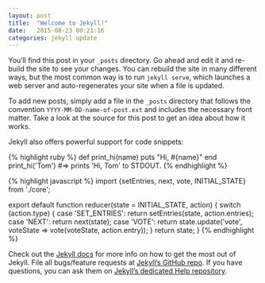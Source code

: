 ```yaml
---
layout: post
title:  "Welcome to Jekyll!"
date:   2015-08-23 00:21:16
categories: jekyll update
---
```

You’ll find this post in your `_posts` directory. Go ahead and edit it and re-build the site to see your changes. You can rebuild the site in many different ways, but the most common way is to run `jekyll serve`, which launches a web server and auto-regenerates your site when a file is updated.

To add new posts, simply add a file in the `_posts` directory that follows the convention `YYYY-MM-DD-name-of-post.ext` and includes the necessary front matter. Take a look at the source for this post to get an idea about how it works.

Jekyll also offers powerful support for code snippets:

{% highlight ruby %}
def print_hi(name)
  puts "Hi, #{name}"
end
print_hi('Tom')
#=> prints 'Hi, Tom' to STDOUT.
{% endhighlight %}

{% highlight javascript %}
import {setEntries, next, vote, INITIAL_STATE} from './core';

export default function reducer(state = INITIAL_STATE, action) {
  switch (action.type) {
  case 'SET_ENTRIES':
    return setEntries(state, action.entries);
  case 'NEXT':
    return next(state);
  case 'VOTE':
    return state.update('vote',
      voteState => vote(voteState, action.entry));
  }
  return state;
}
{% endhighlight %}

Check out the [Jekyll docs][jekyll] for more info on how to get the most out of Jekyll. File all bugs/feature requests at [Jekyll’s GitHub repo][jekyll-gh]. If you have questions, you can ask them on [Jekyll’s dedicated Help repository][jekyll-help].

[jekyll]:      http://jekyllrb.com
[jekyll-gh]:   https://github.com/jekyll/jekyll
[jekyll-help]: https://github.com/jekyll/jekyll-help
